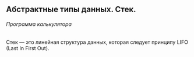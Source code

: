## Абстрактные типы данных. Стек.
###### Программа калькулятора

Стек — это линейная структура данных, которая следует принципу LIFO
(Last In First Out). 